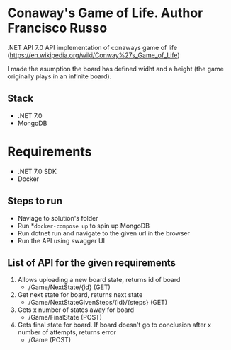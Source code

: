 ﻿# Conaway's Game of Life. Author Francisco Russo

.NET API 7.0 API implementation of conaways game of life (https://en.wikipedia.org/wiki/Conway%27s_Game_of_Life)

I made the asumption the board has defined widht and a height (the game originally plays in an infinite board).

## Stack
* .NET 7.0
* MongoDB

# Requirements

* .NET 7.0 SDK
* Docker

## Steps to run

* Naviage to solution's folder
* Run *`docker-compose up` to spin up MongoDB
* Run dotnet run and navigate to the given url in the browser
* Run the API using swagger UI

## List of API for the given requirements

1. Allows uploading a new board state, returns id of board
    * /Game/NextState/{id} (GET)
2. Get next state for board, returns next state
    * /Game/NextStateGivenSteps/{id}/{steps} (GET)
3. Gets x number of states away for board
    * /Game/FinalState (POST)
4. Gets final state for board. If board doesn't go to conclusion after x number of attempts, returns error
    * /Game (POST)